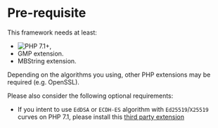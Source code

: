 # Pre-requisite

This framework needs at least:

* ![PHP 7.1+](https://img.shields.io/badge/PHP-7.1%2B-ff69b4.svg),
* GMP extension.
* MBString extension.

Depending on the algorithms you using, other PHP extensions may be required \(e.g. OpenSSL\).

Please also consider the following optional requirements:

* If you intent to use `EdDSA` or `ECDH-ES` algorithm with `Ed25519`/`X25519` curves on PHP 7.1, please install this [third party extension](https://github.com/jedisct1/libsodium-php)

